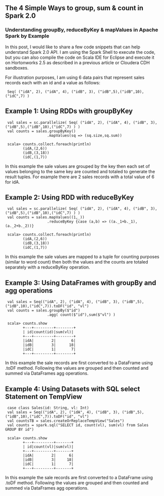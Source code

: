 ## The 4 Simple Ways to group, sum &amp; count in Spark 2.0 
### Understanding groupBy, reduceByKey &amp; mapValues in Apache Spark by Example 

In this post, I would like to share a few code snippets that can help understand Spark 2.0 API. I am using the Spark Shell to execute the code, but you can also compile the code on Scala IDE for Eclipse and execute it on Hortonworks 2.5 as described in a previous article or Cloudera CDH sandboxes.

For illustration purposes, I am using 6 data pairs that represent sales records each with an id and a value as follows:

     Seq( ("idA", 2), ("idA", 4), ("idB", 3), ("idB",5),("idB",10),("idC",7) )
     
## Example 1: Using RDDs with groupByKey
     val sales = sc.parallelize( Seq( ("idA", 2), ("idA", 4), ("idB", 3), ("idB",5),("idB",10),("idC",7) ) )
     val counts = sales.groupByKey()
                       .mapValues(sq => (sq.size,sq.sum)) 

     scala> counts.collect.foreach(println)
            (idA,(2,6))
            (idB,(3,18))
            (idC,(1,7))

In this example the sale values are grouped by the key then each set of values belonging to the same key are counted and totaled to generate the result tuples. For example there are 2 sales records with a total value of 6 for idA.

## Example 2: Using RDD with reduceByKey
     val sales = sc.parallelize( Seq( ("idA", 2), ("idA", 4), ("idB", 3), ("idB",5),("idB",10),("idC",7) ) )
     val counts = sales.mapValues((1,_))
                       .reduceByKey {case (a,b) => ((a._1+b._1),(a._2+b._2))}

     scala> counts.collect.foreach(println)
            (idA,(2,6))
            (idB,(3,18))
            (idC,(1,7))

In this example the sale values are mapped to a tuple for counting purposes (similar to word count) then both the values and the counts are totaled separately with a reduceByKey operation.

## Example 3: Using DataFrames with groupBy and agg operations 

     val sales = Seq(("idA", 2), ("idA", 4), ("idB", 3), ("idB",5),("idB",10),("idC",7)).toDF("id", "vl")
     val counts = sales.groupBy($"id")
                       .agg( count($"id"),sum($"vl") )

     scala> counts.show
            +---+---------+--------+
            | id|count(id)|sum(vl)|
            +---+---------+--------+
            |idA|        2|       6|
            |idB|        3|      18|
            |idC|        1|       7|
            +---+---------+--------+

In this example the sale records are first converted to a DataFrame using .toDF method. Following the values are grouped and then counted and summed via DataFrames agg operations.

## Example 4: Using Datasets with SQL select Statement on TempView

     case class Sales(id: String, vl: Int)
     val sales = Seq(("idA", 2), ("idA", 4), ("idB", 3), ("idB",5),("idB",10),("idC",7)).toDF("id", "vl")
     val countsTB = sales.createOrReplaceTempView("Sales")
     val counts = spark.sql("SELECT id, count(vl), sum(vl) from Sales GROUP BY id")

     scala> counts.show
            +---+---------+-------+
            | id|count(vl)|sum(vl)|
            +---+---------+-------+
            |idA|        2|      6|
            |idB|        3|     18|
            |idC|        1|      7|
            +---+---------+-------+

In this example the sale records are first converted to a DataFrame using .toDF method. Following the values are grouped and then counted and summed via DataFrames agg operations.
